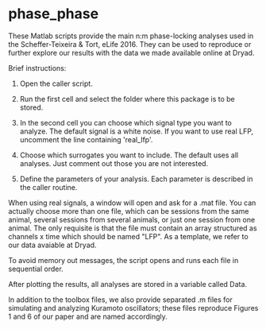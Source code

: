 # phase_phase

These Matlab scripts provide the main n:m phase-locking analyses used in the Scheffer-Teixeira & Tort, eLife 2016.
They can be used to reproduce or further explore our results with the data we made available online at Dryad. 

Brief instructions:

1) Open the caller script.

2) Run the first cell and select the folder where this package is to be stored.

3) In the second cell you can choose which signal type you want to analyze.
The default signal is a white noise. If you want to use real LFP, uncomment the
line containing 'real_lfp'. 

4) Choose which surrogates you want to include. The default uses all analyses.
Just comment out those you are not interested.

5) Define the parameters of your analysis. Each parameter is described in the caller routine.

When using real signals, a window will open and ask for a .mat file. You can actually
choose more than one file, which can be sessions from the same animal, several sessions
from several animals, or just one session from one animal. The only requisite is that
the file must contain an array structured as channels x time which should be  named "LFP". 
As a template, we refer to our data avaiable at Dryad.

To avoid memory out messages, the script opens and runs each file in sequential order.

After plotting the results, all analyses are stored in a variable called Data.

In addition to the toolbox files, we also provide separated .m files for simulating and analyzing Kuramoto oscillators; these files reproduce Figures 1 and 6 of our paper and are named accordingly.  

